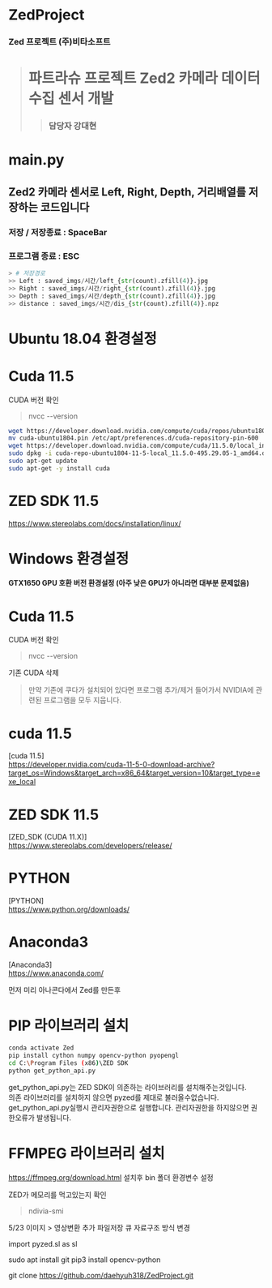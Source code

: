 # ZedProject
### Zed 프로젝트 (주)비타소프트

> # 파트라슈 프로젝트 Zed2 카메라 데이터수집 센서 개발
> > ### 담당자 강대현

# main.py   
## Zed2 카메라 센서로 Left, Right, Depth, 거리배열를 저장하는 코드입니다   
### 저장 / 저장종료 : SpaceBar
### 프로그램 종료 : ESC   
```python
> # 저장경로
>> Left : saved_imgs/시간/left_{str(count).zfill(4)}.jpg   
>> Right : saved_imgs/시간/right_{str(count).zfill(4)}.jpg   
>> Depth : saved_imgs/시간/depth_{str(count).zfill(4)}.jpg   
>> distance : saved_imgs/시간/dis_{str(count).zfill(4)}.npz   
```


# Ubuntu 18.04 환경설정   

# Cuda 11.5

CUDA 버전 확인 
> nvcc --version
```bash 
wget https://developer.download.nvidia.com/compute/cuda/repos/ubuntu1804/x86_64/cuda-ubuntu1804.pinsudo 
mv cuda-ubuntu1804.pin /etc/apt/preferences.d/cuda-repository-pin-600
wget https://developer.download.nvidia.com/compute/cuda/11.5.0/local_installers/cuda-repo-ubuntu1804-11-5-local_11.5.0-495.29.05-1_amd64.deb
sudo dpkg -i cuda-repo-ubuntu1804-11-5-local_11.5.0-495.29.05-1_amd64.debsudo apt-key add /var/cuda-repo-ubuntu1804-11-5-local/7fa2af80.pub
sudo apt-get update
sudo apt-get -y install cuda
```

# ZED SDK 11.5
https://www.stereolabs.com/docs/installation/linux/









# Windows 환경설정   
#### GTX1650 GPU 호환 버전 환경설정 (아주 낮은 GPU가 아니라면 대부분 문제없음)

# Cuda 11.5

CUDA 버전 확인 
> nvcc --version

기존 CUDA 삭제
> 만약 기존에 쿠다가 설치되어 있다면 프로그램 추가/제거 들어가서 NVIDIA에 관련된 프로그램을 모두 지웁니다.

# cuda 11.5
[cuda 11.5]   
https://developer.nvidia.com/cuda-11-5-0-download-archive?target_os=Windows&target_arch=x86_64&target_version=10&target_type=exe_local

# ZED SDK 11.5
[ZED_SDK (CUDA 11.X)]   
https://www.stereolabs.com/developers/release/


# PYTHON
[PYTHON]    
https://www.python.org/downloads/

# Anaconda3
[Anaconda3]   
https://www.anaconda.com/

먼저 미리 아나콘다에서 Zed를 만든후

# PIP 라이브러리 설치
```Bash
conda activate Zed
pip install cython numpy opencv-python pyopengl
cd C:\Program Files (x86)\ZED SDK
python get_python_api.py
```
get_python_api.py는 ZED SDK이 의존하는 라이브러리를 설치해주는것입니다.   
의존 라이브러리를 설치하지 않으면 pyzed를 제대로 불러올수없습니다.   
get_python_api.py실행시 관리자권한으로 실행합니다.
관리자권한을 하지않으면 권한오류가 발생됩니다.

# FFMPEG 라이브러리 설치
https://ffmpeg.org/download.html
설치후 bin 폴더 환경변수 설정

ZED가 메모리를 먹고있는지 확인
> ndivia-smi


5/23
이미지 > 영상변환 추가
파일저장 큐 자료구조 방식 변경



import pyzed.sl as sl

sudo apt install git
pip3 install opencv-python

git clone https://github.com/daehyuh318/ZedProject.git


